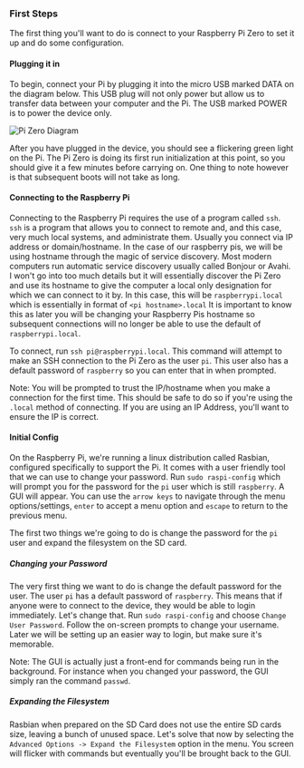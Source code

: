 ### First Steps


The first thing you'll want to do is connect to your Raspberry Pi Zero to set it up and do some configuration.  

#### Plugging it in
To begin, connect your Pi by plugging it into the micro USB marked DATA on the diagram below.  This USB plug will not only power but allow us to transfer data between your computer and the Pi.  The USB marked POWER is to power the device only.

![Pi Zero Diagram](pi-zero.png "By Efa, CC BY-SA 3.0, https://commons.wikimedia.org/w/index.php?curid=53282392")

After you have plugged in the device, you should see a flickering green light on the Pi.  The Pi Zero is doing its first run initialization at this point, so you should give it a few minutes before carrying on.  One thing to note however is that subsequent boots will not take as long.

#### Connecting to the Raspberry Pi
Connecting to the Raspberry Pi requires the use of a program called `ssh`.  `ssh` is a program that allows you to connect to remote and, and this case, very much local systems, and administrate them.  Usually you connect via IP address or domain/hostname.  In the case of our raspberry pis, we will be using hostname through the magic of service discovery.  Most modern computers run automatic service discovery usually called Bonjour or Avahi.  I won't go into too much details but it will essentially discover the Pi Zero and use its hostname to give the computer a local only designation for which we can connect to it by.  In this case, this will be `raspberrypi.local` which is essentially in format of `<pi hostname>.local`  It is important to know this as later you will be changing your Raspberry Pis hostname so subsequent connections will no longer be able to use the default of `raspberrypi.local`.

To connect, run `ssh pi@raspberrypi.local`.  This command will attempt to make an SSH connection to the Pi Zero as the user `pi`.  This user also has a default password of `raspberry` so you can enter that in when prompted.

Note:  You will be prompted to trust the IP/hostname when you make a connection for the first time.  This should be safe to do so if you're using the `.local` method of connecting.  If you are using an IP Address, you'll want to ensure the IP is correct.

#### Initial Config
On the Raspberry Pi, we're running a linux distribution called Rasbian, configured specifically to support the Pi.  It comes with a user friendly tool that we can use to change your password.  Run `sudo raspi-config` which will prompt you for the password for the `pi` user which is still `raspberry`.  A GUI will appear.  You can use the `arrow keys` to navigate through the menu options/settings, `enter` to accept a menu option and `escape` to return to the previous menu.

The first two things we're going to do is change the password for the `pi` user and expand the filesystem on the SD card.

##### Changing your Password
The very first thing we want to do is change the default password for the user.  The user ```pi``` has a default password of ```raspberry```.  This means that if anyone were to connect to the device, they would be able to login immediately.  Let's change that.  Run `sudo raspi-config` and choose `Change User Password`.  Follow the on-screen prompts to change your username.  Later we will be setting up an easier way to login, but make sure it's memorable.

Note:  The GUI is actually just a front-end for commands being run in the background.  For instance when you changed your password, the GUI simply ran the command `passwd`.

##### Expanding the Filesystem
Rasbian when prepared on the SD Card does not use the entire SD cards size, leaving a bunch of unused space.  Let's solve that now by selecting the `Advanced Options -> Expand the Filesystem` option in the menu.  You screen will flicker with commands but eventually you'll be brought back to the GUI.
